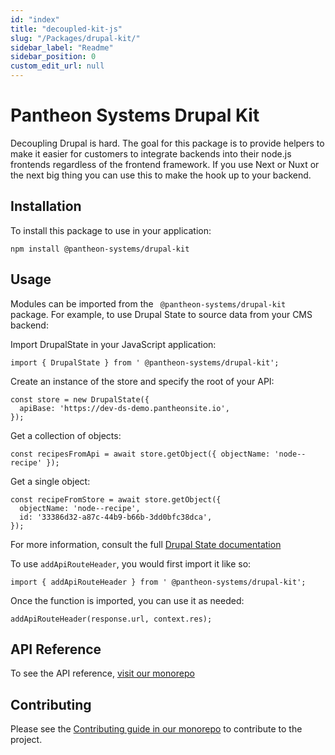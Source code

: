 ```yaml
---
id: "index"
title: "decoupled-kit-js"
slug: "/Packages/drupal-kit/"
sidebar_label: "Readme"
sidebar_position: 0
custom_edit_url: null
---
```


# Pantheon Systems Drupal Kit

Decoupling Drupal is hard. The goal for this package is to provide helpers to
make it easier for customers to integrate backends into their node.js frontends
regardless of the frontend framework. If you use Next or Nuxt or the next big
thing you can use this to make the hook up to your backend.

## Installation

To install this package to use in your application:

`npm install @pantheon-systems/drupal-kit`

## Usage

Modules can be imported from the ` @pantheon-systems/drupal-kit` package. For
example, to use Drupal State to source data from your CMS backend:

Import DrupalState in your JavaScript application:

```
import { DrupalState } from ' @pantheon-systems/drupal-kit';
```

Create an instance of the store and specify the root of your API:

```
const store = new DrupalState({
  apiBase: 'https://dev-ds-demo.pantheonsite.io',
});
```

Get a collection of objects:

```
const recipesFromApi = await store.getObject({ objectName: 'node--recipe' });
```

Get a single object:

```
const recipeFromStore = await store.getObject({
  objectName: 'node--recipe',
  id: '33386d32-a87c-44b9-b66b-3dd0bfc38dca',
});
```

For more information, consult the full
[Drupal State documentation](https://project.pages.drupalcode.org/drupal_state)

To use `addApiRouteHeader`, you would first import it like so:

`import { addApiRouteHeader } from ' @pantheon-systems/drupal-kit';`

Once the function is imported, you can use it as needed:

`addApiRouteHeader(response.url, context.res);`

## API Reference

To see the API reference,
[visit our monorepo](https://github.com/pantheon-systems/decoupled-kit-js/blob/canary/web/docs/Packages/drupal-kit/modules.md)

## Contributing

Please see the
[Contributing guide in our monorepo](https://github.com/pantheon-systems/decoupled-kit-js/blob/canary/CONTRIBUTING.md)
to contribute to the project.
